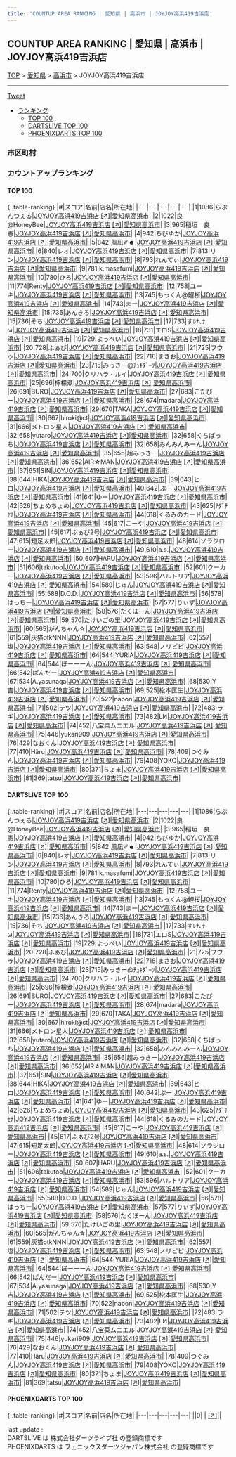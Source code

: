 ```yaml
---
title: 'COUNTUP AREA RANKING | 愛知県 | 高浜市 | JOYJOY高浜419吉浜店'
---
```

## COUNTUP AREA RANKING | 愛知県 | 高浜市 | JOYJOY高浜419吉浜店

[TOP](/darts/rank/) > [愛知県](/darts/rank/愛知県/) > [高浜市](/darts/rank/愛知県/高浜市/) > JOYJOY高浜419吉浜店

___

<a href="https://twitter.com/share?ref_src=twsrc%5Etfw" data-text="COUNTUP AREA RANKING | 愛知県高浜市JOYJOY高浜419吉浜店" class="twitter-share-button" data-hashtags="DARTSLIVE,PHOENIXDARTS,darts,ダーツ" data-show-count="false">Tweet</a>

* [ランキング](#カウントアップランキング)
    * [TOP 100](#top-100)
    * [DARTSLIVE TOP 100](#dartslive-top-100)
    * [PHOENIXDARTS TOP 100](#phoenixdarts-top-100)

### 市区町村

<ul>

</ul>

### カウントアップランキング

#### TOP 100



{:.table-ranking}
|#|スコア|名前|店名|所在地|
|---|---|---|---|---|
|1|1086|<span class="rank-name-dl">らぷんつぇる</span>|<a href="/darts/rank/shops/6ff58ce308d872d4a3f63593b5358cc4.html">JOYJOY高浜419吉浜店</a> <a href="https://search.dartslive.com/jp/shop/6ff58ce308d872d4a3f63593b5358cc4">[↗]</a>|<a href="/darts/rank/愛知県/高浜市">愛知県高浜市</a>|
|2|1022|<span class="rank-name-dl">良@HoneyBee</span>|<a href="/darts/rank/shops/6ff58ce308d872d4a3f63593b5358cc4.html">JOYJOY高浜419吉浜店</a> <a href="https://search.dartslive.com/jp/shop/6ff58ce308d872d4a3f63593b5358cc4">[↗]</a>|<a href="/darts/rank/愛知県/高浜市">愛知県高浜市</a>|
|3|965|<span class="rank-name-dl">稲垣　良憲</span>|<a href="/darts/rank/shops/6ff58ce308d872d4a3f63593b5358cc4.html">JOYJOY高浜419吉浜店</a> <a href="https://search.dartslive.com/jp/shop/6ff58ce308d872d4a3f63593b5358cc4">[↗]</a>|<a href="/darts/rank/愛知県/高浜市">愛知県高浜市</a>|
|4|942|<span class="rank-name-dl">ちびゆか</span>|<a href="/darts/rank/shops/6ff58ce308d872d4a3f63593b5358cc4.html">JOYJOY高浜419吉浜店</a> <a href="https://search.dartslive.com/jp/shop/6ff58ce308d872d4a3f63593b5358cc4">[↗]</a>|<a href="/darts/rank/愛知県/高浜市">愛知県高浜市</a>|
|5|842|<span class="rank-name-dl">風凪✐☻</span>|<a href="/darts/rank/shops/6ff58ce308d872d4a3f63593b5358cc4.html">JOYJOY高浜419吉浜店</a> <a href="https://search.dartslive.com/jp/shop/6ff58ce308d872d4a3f63593b5358cc4">[↗]</a>|<a href="/darts/rank/愛知県/高浜市">愛知県高浜市</a>|
|6|840|<span class="rank-name-dl">レオ</span>|<a href="/darts/rank/shops/6ff58ce308d872d4a3f63593b5358cc4.html">JOYJOY高浜419吉浜店</a> <a href="https://search.dartslive.com/jp/shop/6ff58ce308d872d4a3f63593b5358cc4">[↗]</a>|<a href="/darts/rank/愛知県/高浜市">愛知県高浜市</a>|
|7|813|<span class="rank-name-dl">リン</span>|<a href="/darts/rank/shops/6ff58ce308d872d4a3f63593b5358cc4.html">JOYJOY高浜419吉浜店</a> <a href="https://search.dartslive.com/jp/shop/6ff58ce308d872d4a3f63593b5358cc4">[↗]</a>|<a href="/darts/rank/愛知県/高浜市">愛知県高浜市</a>|
|8|793|<span class="rank-name-dl">れんてぃ</span>|<a href="/darts/rank/shops/6ff58ce308d872d4a3f63593b5358cc4.html">JOYJOY高浜419吉浜店</a> <a href="https://search.dartslive.com/jp/shop/6ff58ce308d872d4a3f63593b5358cc4">[↗]</a>|<a href="/darts/rank/愛知県/高浜市">愛知県高浜市</a>|
|9|781|<span class="rank-name-dl">k.masafumi</span>|<a href="/darts/rank/shops/6ff58ce308d872d4a3f63593b5358cc4.html">JOYJOY高浜419吉浜店</a> <a href="https://search.dartslive.com/jp/shop/6ff58ce308d872d4a3f63593b5358cc4">[↗]</a>|<a href="/darts/rank/愛知県/高浜市">愛知県高浜市</a>|
|10|780|<span class="rank-name-dl">ひろ</span>|<a href="/darts/rank/shops/6ff58ce308d872d4a3f63593b5358cc4.html">JOYJOY高浜419吉浜店</a> <a href="https://search.dartslive.com/jp/shop/6ff58ce308d872d4a3f63593b5358cc4">[↗]</a>|<a href="/darts/rank/愛知県/高浜市">愛知県高浜市</a>|
|11|774|<span class="rank-name-dl">Renty</span>|<a href="/darts/rank/shops/6ff58ce308d872d4a3f63593b5358cc4.html">JOYJOY高浜419吉浜店</a> <a href="https://search.dartslive.com/jp/shop/6ff58ce308d872d4a3f63593b5358cc4">[↗]</a>|<a href="/darts/rank/愛知県/高浜市">愛知県高浜市</a>|
|12|758|<span class="rank-name-dl">ユーキ</span>|<a href="/darts/rank/shops/6ff58ce308d872d4a3f63593b5358cc4.html">JOYJOY高浜419吉浜店</a> <a href="https://search.dartslive.com/jp/shop/6ff58ce308d872d4a3f63593b5358cc4">[↗]</a>|<a href="/darts/rank/愛知県/高浜市">愛知県高浜市</a>|
|13|745|<span class="rank-name-dl">もっくん@鯉桜</span>|<a href="/darts/rank/shops/6ff58ce308d872d4a3f63593b5358cc4.html">JOYJOY高浜419吉浜店</a> <a href="https://search.dartslive.com/jp/shop/6ff58ce308d872d4a3f63593b5358cc4">[↗]</a>|<a href="/darts/rank/愛知県/高浜市">愛知県高浜市</a>|
|14|743|<span class="rank-name-dl">まー</span>|<a href="/darts/rank/shops/6ff58ce308d872d4a3f63593b5358cc4.html">JOYJOY高浜419吉浜店</a> <a href="https://search.dartslive.com/jp/shop/6ff58ce308d872d4a3f63593b5358cc4">[↗]</a>|<a href="/darts/rank/愛知県/高浜市">愛知県高浜市</a>|
|15|736|<span class="rank-name-dl">あんきろ</span>|<a href="/darts/rank/shops/6ff58ce308d872d4a3f63593b5358cc4.html">JOYJOY高浜419吉浜店</a> <a href="https://search.dartslive.com/jp/shop/6ff58ce308d872d4a3f63593b5358cc4">[↗]</a>|<a href="/darts/rank/愛知県/高浜市">愛知県高浜市</a>|
|15|736|<span class="rank-name-dl">そち</span>|<a href="/darts/rank/shops/6ff58ce308d872d4a3f63593b5358cc4.html">JOYJOY高浜419吉浜店</a> <a href="https://search.dartslive.com/jp/shop/6ff58ce308d872d4a3f63593b5358cc4">[↗]</a>|<a href="/darts/rank/愛知県/高浜市">愛知県高浜市</a>|
|17|733|<span class="rank-name-dl">すﾚﾅ､ﾅω</span>|<a href="/darts/rank/shops/6ff58ce308d872d4a3f63593b5358cc4.html">JOYJOY高浜419吉浜店</a> <a href="https://search.dartslive.com/jp/shop/6ff58ce308d872d4a3f63593b5358cc4">[↗]</a>|<a href="/darts/rank/愛知県/高浜市">愛知県高浜市</a>|
|18|731|<span class="rank-name-dl">エロS</span>|<a href="/darts/rank/shops/6ff58ce308d872d4a3f63593b5358cc4.html">JOYJOY高浜419吉浜店</a> <a href="https://search.dartslive.com/jp/shop/6ff58ce308d872d4a3f63593b5358cc4">[↗]</a>|<a href="/darts/rank/愛知県/高浜市">愛知県高浜市</a>|
|19|729|<span class="rank-name-dl">よっぺい</span>|<a href="/darts/rank/shops/6ff58ce308d872d4a3f63593b5358cc4.html">JOYJOY高浜419吉浜店</a> <a href="https://search.dartslive.com/jp/shop/6ff58ce308d872d4a3f63593b5358cc4">[↗]</a>|<a href="/darts/rank/愛知県/高浜市">愛知県高浜市</a>|
|20|728|<span class="rank-name-dl">ふぁび</span>|<a href="/darts/rank/shops/6ff58ce308d872d4a3f63593b5358cc4.html">JOYJOY高浜419吉浜店</a> <a href="https://search.dartslive.com/jp/shop/6ff58ce308d872d4a3f63593b5358cc4">[↗]</a>|<a href="/darts/rank/愛知県/高浜市">愛知県高浜市</a>|
|21|725|<span class="rank-name-dl">フウゥ</span>|<a href="/darts/rank/shops/6ff58ce308d872d4a3f63593b5358cc4.html">JOYJOY高浜419吉浜店</a> <a href="https://search.dartslive.com/jp/shop/6ff58ce308d872d4a3f63593b5358cc4">[↗]</a>|<a href="/darts/rank/愛知県/高浜市">愛知県高浜市</a>|
|22|716|<span class="rank-name-dl">まさお</span>|<a href="/darts/rank/shops/6ff58ce308d872d4a3f63593b5358cc4.html">JOYJOY高浜419吉浜店</a> <a href="https://search.dartslive.com/jp/shop/6ff58ce308d872d4a3f63593b5358cc4">[↗]</a>|<a href="/darts/rank/愛知県/高浜市">愛知県高浜市</a>|
|23|715|<span class="rank-name-dl">みっきー@ﾁｭｷﾀﾞｰﾂ</span>|<a href="/darts/rank/shops/6ff58ce308d872d4a3f63593b5358cc4.html">JOYJOY高浜419吉浜店</a> <a href="https://search.dartslive.com/jp/shop/6ff58ce308d872d4a3f63593b5358cc4">[↗]</a>|<a href="/darts/rank/愛知県/高浜市">愛知県高浜市</a>|
|24|700|<span class="rank-name-dl">クリハラ・ルイ</span>|<a href="/darts/rank/shops/6ff58ce308d872d4a3f63593b5358cc4.html">JOYJOY高浜419吉浜店</a> <a href="https://search.dartslive.com/jp/shop/6ff58ce308d872d4a3f63593b5358cc4">[↗]</a>|<a href="/darts/rank/愛知県/高浜市">愛知県高浜市</a>|
|25|696|<span class="rank-name-dl">檸檬煮</span>|<a href="/darts/rank/shops/6ff58ce308d872d4a3f63593b5358cc4.html">JOYJOY高浜419吉浜店</a> <a href="https://search.dartslive.com/jp/shop/6ff58ce308d872d4a3f63593b5358cc4">[↗]</a>|<a href="/darts/rank/愛知県/高浜市">愛知県高浜市</a>|
|26|691|<span class="rank-name-dl">BURO</span>|<a href="/darts/rank/shops/6ff58ce308d872d4a3f63593b5358cc4.html">JOYJOY高浜419吉浜店</a> <a href="https://search.dartslive.com/jp/shop/6ff58ce308d872d4a3f63593b5358cc4">[↗]</a>|<a href="/darts/rank/愛知県/高浜市">愛知県高浜市</a>|
|27|683|<span class="rank-name-dl">こたぴー</span>|<a href="/darts/rank/shops/6ff58ce308d872d4a3f63593b5358cc4.html">JOYJOY高浜419吉浜店</a> <a href="https://search.dartslive.com/jp/shop/6ff58ce308d872d4a3f63593b5358cc4">[↗]</a>|<a href="/darts/rank/愛知県/高浜市">愛知県高浜市</a>|
|28|674|<span class="rank-name-dl">madara</span>|<a href="/darts/rank/shops/6ff58ce308d872d4a3f63593b5358cc4.html">JOYJOY高浜419吉浜店</a> <a href="https://search.dartslive.com/jp/shop/6ff58ce308d872d4a3f63593b5358cc4">[↗]</a>|<a href="/darts/rank/愛知県/高浜市">愛知県高浜市</a>|
|29|670|<span class="rank-name-dl">TAKA</span>|<a href="/darts/rank/shops/6ff58ce308d872d4a3f63593b5358cc4.html">JOYJOY高浜419吉浜店</a> <a href="https://search.dartslive.com/jp/shop/6ff58ce308d872d4a3f63593b5358cc4">[↗]</a>|<a href="/darts/rank/愛知県/高浜市">愛知県高浜市</a>|
|30|667|<span class="rank-name-dl">hiroki@ct</span>|<a href="/darts/rank/shops/6ff58ce308d872d4a3f63593b5358cc4.html">JOYJOY高浜419吉浜店</a> <a href="https://search.dartslive.com/jp/shop/6ff58ce308d872d4a3f63593b5358cc4">[↗]</a>|<a href="/darts/rank/愛知県/高浜市">愛知県高浜市</a>|
|31|666|<span class="rank-name-dl">メトロン星人</span>|<a href="/darts/rank/shops/6ff58ce308d872d4a3f63593b5358cc4.html">JOYJOY高浜419吉浜店</a> <a href="https://search.dartslive.com/jp/shop/6ff58ce308d872d4a3f63593b5358cc4">[↗]</a>|<a href="/darts/rank/愛知県/高浜市">愛知県高浜市</a>|
|32|658|<span class="rank-name-dl">yutaro</span>|<a href="/darts/rank/shops/6ff58ce308d872d4a3f63593b5358cc4.html">JOYJOY高浜419吉浜店</a> <a href="https://search.dartslive.com/jp/shop/6ff58ce308d872d4a3f63593b5358cc4">[↗]</a>|<a href="/darts/rank/愛知県/高浜市">愛知県高浜市</a>|
|32|658|<span class="rank-name-dl">くちぱっち</span>|<a href="/darts/rank/shops/6ff58ce308d872d4a3f63593b5358cc4.html">JOYJOY高浜419吉浜店</a> <a href="https://search.dartslive.com/jp/shop/6ff58ce308d872d4a3f63593b5358cc4">[↗]</a>|<a href="/darts/rank/愛知県/高浜市">愛知県高浜市</a>|
|32|658|<span class="rank-name-dl">みんみんみーん</span>|<a href="/darts/rank/shops/6ff58ce308d872d4a3f63593b5358cc4.html">JOYJOY高浜419吉浜店</a> <a href="https://search.dartslive.com/jp/shop/6ff58ce308d872d4a3f63593b5358cc4">[↗]</a>|<a href="/darts/rank/愛知県/高浜市">愛知県高浜市</a>|
|35|656|<span class="rank-name-dl">超みっきー</span>|<a href="/darts/rank/shops/6ff58ce308d872d4a3f63593b5358cc4.html">JOYJOY高浜419吉浜店</a> <a href="https://search.dartslive.com/jp/shop/6ff58ce308d872d4a3f63593b5358cc4">[↗]</a>|<a href="/darts/rank/愛知県/高浜市">愛知県高浜市</a>|
|36|652|<span class="rank-name-dl">AIR☆MAN</span>|<a href="/darts/rank/shops/6ff58ce308d872d4a3f63593b5358cc4.html">JOYJOY高浜419吉浜店</a> <a href="https://search.dartslive.com/jp/shop/6ff58ce308d872d4a3f63593b5358cc4">[↗]</a>|<a href="/darts/rank/愛知県/高浜市">愛知県高浜市</a>|
|37|651|<span class="rank-name-dl">SIN</span>|<a href="/darts/rank/shops/6ff58ce308d872d4a3f63593b5358cc4.html">JOYJOY高浜419吉浜店</a> <a href="https://search.dartslive.com/jp/shop/6ff58ce308d872d4a3f63593b5358cc4">[↗]</a>|<a href="/darts/rank/愛知県/高浜市">愛知県高浜市</a>|
|38|644|<span class="rank-name-dl">HIKA</span>|<a href="/darts/rank/shops/6ff58ce308d872d4a3f63593b5358cc4.html">JOYJOY高浜419吉浜店</a> <a href="https://search.dartslive.com/jp/shop/6ff58ce308d872d4a3f63593b5358cc4">[↗]</a>|<a href="/darts/rank/愛知県/高浜市">愛知県高浜市</a>|
|39|643|<span class="rank-name-dl">ヒロ</span>|<a href="/darts/rank/shops/6ff58ce308d872d4a3f63593b5358cc4.html">JOYJOY高浜419吉浜店</a> <a href="https://search.dartslive.com/jp/shop/6ff58ce308d872d4a3f63593b5358cc4">[↗]</a>|<a href="/darts/rank/愛知県/高浜市">愛知県高浜市</a>|
|40|642|<span class="rank-name-dl">ぷー</span>|<a href="/darts/rank/shops/6ff58ce308d872d4a3f63593b5358cc4.html">JOYJOY高浜419吉浜店</a> <a href="https://search.dartslive.com/jp/shop/6ff58ce308d872d4a3f63593b5358cc4">[↗]</a>|<a href="/darts/rank/愛知県/高浜市">愛知県高浜市</a>|
|41|641|<span class="rank-name-dl">ゆー</span>|<a href="/darts/rank/shops/6ff58ce308d872d4a3f63593b5358cc4.html">JOYJOY高浜419吉浜店</a> <a href="https://search.dartslive.com/jp/shop/6ff58ce308d872d4a3f63593b5358cc4">[↗]</a>|<a href="/darts/rank/愛知県/高浜市">愛知県高浜市</a>|
|42|626|<span class="rank-name-dl">ちょめちょめ</span>|<a href="/darts/rank/shops/6ff58ce308d872d4a3f63593b5358cc4.html">JOYJOY高浜419吉浜店</a> <a href="https://search.dartslive.com/jp/shop/6ff58ce308d872d4a3f63593b5358cc4">[↗]</a>|<a href="/darts/rank/愛知県/高浜市">愛知県高浜市</a>|
|43|625|<span class="rank-name-dl">ｱﾀﾞﾁｾﾅ</span>|<a href="/darts/rank/shops/6ff58ce308d872d4a3f63593b5358cc4.html">JOYJOY高浜419吉浜店</a> <a href="https://search.dartslive.com/jp/shop/6ff58ce308d872d4a3f63593b5358cc4">[↗]</a>|<a href="/darts/rank/愛知県/高浜市">愛知県高浜市</a>|
|44|618|<span class="rank-name-dl">くるみのカード</span>|<a href="/darts/rank/shops/6ff58ce308d872d4a3f63593b5358cc4.html">JOYJOY高浜419吉浜店</a> <a href="https://search.dartslive.com/jp/shop/6ff58ce308d872d4a3f63593b5358cc4">[↗]</a>|<a href="/darts/rank/愛知県/高浜市">愛知県高浜市</a>|
|45|617|<span class="rank-name-dl">こーや</span>|<a href="/darts/rank/shops/6ff58ce308d872d4a3f63593b5358cc4.html">JOYJOY高浜419吉浜店</a> <a href="https://search.dartslive.com/jp/shop/6ff58ce308d872d4a3f63593b5358cc4">[↗]</a>|<a href="/darts/rank/愛知県/高浜市">愛知県高浜市</a>|
|45|617|<span class="rank-name-dl">ふぁび2号</span>|<a href="/darts/rank/shops/6ff58ce308d872d4a3f63593b5358cc4.html">JOYJOY高浜419吉浜店</a> <a href="https://search.dartslive.com/jp/shop/6ff58ce308d872d4a3f63593b5358cc4">[↗]</a>|<a href="/darts/rank/愛知県/高浜市">愛知県高浜市</a>|
|47|615|<span class="rank-name-dl">短足太郎</span>|<a href="/darts/rank/shops/6ff58ce308d872d4a3f63593b5358cc4.html">JOYJOY高浜419吉浜店</a> <a href="https://search.dartslive.com/jp/shop/6ff58ce308d872d4a3f63593b5358cc4">[↗]</a>|<a href="/darts/rank/愛知県/高浜市">愛知県高浜市</a>|
|48|614|<span class="rank-name-dl">ソラジロー</span>|<a href="/darts/rank/shops/6ff58ce308d872d4a3f63593b5358cc4.html">JOYJOY高浜419吉浜店</a> <a href="https://search.dartslive.com/jp/shop/6ff58ce308d872d4a3f63593b5358cc4">[↗]</a>|<a href="/darts/rank/愛知県/高浜市">愛知県高浜市</a>|
|49|610|<span class="rank-name-dl">a.s.</span>|<a href="/darts/rank/shops/6ff58ce308d872d4a3f63593b5358cc4.html">JOYJOY高浜419吉浜店</a> <a href="https://search.dartslive.com/jp/shop/6ff58ce308d872d4a3f63593b5358cc4">[↗]</a>|<a href="/darts/rank/愛知県/高浜市">愛知県高浜市</a>|
|50|607|<span class="rank-name-dl">HARU</span>|<a href="/darts/rank/shops/6ff58ce308d872d4a3f63593b5358cc4.html">JOYJOY高浜419吉浜店</a> <a href="https://search.dartslive.com/jp/shop/6ff58ce308d872d4a3f63593b5358cc4">[↗]</a>|<a href="/darts/rank/愛知県/高浜市">愛知県高浜市</a>|
|51|606|<span class="rank-name-dl">takutoo</span>|<a href="/darts/rank/shops/6ff58ce308d872d4a3f63593b5358cc4.html">JOYJOY高浜419吉浜店</a> <a href="https://search.dartslive.com/jp/shop/6ff58ce308d872d4a3f63593b5358cc4">[↗]</a>|<a href="/darts/rank/愛知県/高浜市">愛知県高浜市</a>|
|52|601|<span class="rank-name-dl">クーカー</span>|<a href="/darts/rank/shops/6ff58ce308d872d4a3f63593b5358cc4.html">JOYJOY高浜419吉浜店</a> <a href="https://search.dartslive.com/jp/shop/6ff58ce308d872d4a3f63593b5358cc4">[↗]</a>|<a href="/darts/rank/愛知県/高浜市">愛知県高浜市</a>|
|53|596|<span class="rank-name-dl">ハルトリア</span>|<a href="/darts/rank/shops/6ff58ce308d872d4a3f63593b5358cc4.html">JOYJOY高浜419吉浜店</a> <a href="https://search.dartslive.com/jp/shop/6ff58ce308d872d4a3f63593b5358cc4">[↗]</a>|<a href="/darts/rank/愛知県/高浜市">愛知県高浜市</a>|
|54|589|<span class="rank-name-dl">じゅん</span>|<a href="/darts/rank/shops/6ff58ce308d872d4a3f63593b5358cc4.html">JOYJOY高浜419吉浜店</a> <a href="https://search.dartslive.com/jp/shop/6ff58ce308d872d4a3f63593b5358cc4">[↗]</a>|<a href="/darts/rank/愛知県/高浜市">愛知県高浜市</a>|
|55|588|<span class="rank-name-dl">D.O.D.</span>|<a href="/darts/rank/shops/6ff58ce308d872d4a3f63593b5358cc4.html">JOYJOY高浜419吉浜店</a> <a href="https://search.dartslive.com/jp/shop/6ff58ce308d872d4a3f63593b5358cc4">[↗]</a>|<a href="/darts/rank/愛知県/高浜市">愛知県高浜市</a>|
|56|578|<span class="rank-name-dl">はっちー</span>|<a href="/darts/rank/shops/6ff58ce308d872d4a3f63593b5358cc4.html">JOYJOY高浜419吉浜店</a> <a href="https://search.dartslive.com/jp/shop/6ff58ce308d872d4a3f63593b5358cc4">[↗]</a>|<a href="/darts/rank/愛知県/高浜市">愛知県高浜市</a>|
|57|577|<span class="rank-name-dl">りぃず</span>|<a href="/darts/rank/shops/6ff58ce308d872d4a3f63593b5358cc4.html">JOYJOY高浜419吉浜店</a> <a href="https://search.dartslive.com/jp/shop/6ff58ce308d872d4a3f63593b5358cc4">[↗]</a>|<a href="/darts/rank/愛知県/高浜市">愛知県高浜市</a>|
|58|576|<span class="rank-name-dl">たくぼーん</span>|<a href="/darts/rank/shops/6ff58ce308d872d4a3f63593b5358cc4.html">JOYJOY高浜419吉浜店</a> <a href="https://search.dartslive.com/jp/shop/6ff58ce308d872d4a3f63593b5358cc4">[↗]</a>|<a href="/darts/rank/愛知県/高浜市">愛知県高浜市</a>|
|59|570|<span class="rank-name-dl">たけいごの里</span>|<a href="/darts/rank/shops/6ff58ce308d872d4a3f63593b5358cc4.html">JOYJOY高浜419吉浜店</a> <a href="https://search.dartslive.com/jp/shop/6ff58ce308d872d4a3f63593b5358cc4">[↗]</a>|<a href="/darts/rank/愛知県/高浜市">愛知県高浜市</a>|
|60|565|<span class="rank-name-dl">がんちゃん☆</span>|<a href="/darts/rank/shops/6ff58ce308d872d4a3f63593b5358cc4.html">JOYJOY高浜419吉浜店</a> <a href="https://search.dartslive.com/jp/shop/6ff58ce308d872d4a3f63593b5358cc4">[↗]</a>|<a href="/darts/rank/愛知県/高浜市">愛知県高浜市</a>|
|61|559|<span class="rank-name-dl">灰猫otkNNN</span>|<a href="/darts/rank/shops/6ff58ce308d872d4a3f63593b5358cc4.html">JOYJOY高浜419吉浜店</a> <a href="https://search.dartslive.com/jp/shop/6ff58ce308d872d4a3f63593b5358cc4">[↗]</a>|<a href="/darts/rank/愛知県/高浜市">愛知県高浜市</a>|
|62|557|<span class="rank-name-dl">塩</span>|<a href="/darts/rank/shops/6ff58ce308d872d4a3f63593b5358cc4.html">JOYJOY高浜419吉浜店</a> <a href="https://search.dartslive.com/jp/shop/6ff58ce308d872d4a3f63593b5358cc4">[↗]</a>|<a href="/darts/rank/愛知県/高浜市">愛知県高浜市</a>|
|63|548|<span class="rank-name-dl">ノリピピ</span>|<a href="/darts/rank/shops/6ff58ce308d872d4a3f63593b5358cc4.html">JOYJOY高浜419吉浜店</a> <a href="https://search.dartslive.com/jp/shop/6ff58ce308d872d4a3f63593b5358cc4">[↗]</a>|<a href="/darts/rank/愛知県/高浜市">愛知県高浜市</a>|
|64|544|<span class="rank-name-dl">YURIA</span>|<a href="/darts/rank/shops/6ff58ce308d872d4a3f63593b5358cc4.html">JOYJOY高浜419吉浜店</a> <a href="https://search.dartslive.com/jp/shop/6ff58ce308d872d4a3f63593b5358cc4">[↗]</a>|<a href="/darts/rank/愛知県/高浜市">愛知県高浜市</a>|
|64|544|<span class="rank-name-dl">ぼーーーん</span>|<a href="/darts/rank/shops/6ff58ce308d872d4a3f63593b5358cc4.html">JOYJOY高浜419吉浜店</a> <a href="https://search.dartslive.com/jp/shop/6ff58ce308d872d4a3f63593b5358cc4">[↗]</a>|<a href="/darts/rank/愛知県/高浜市">愛知県高浜市</a>|
|66|542|<span class="rank-name-dl">ぱんだー</span>|<a href="/darts/rank/shops/6ff58ce308d872d4a3f63593b5358cc4.html">JOYJOY高浜419吉浜店</a> <a href="https://search.dartslive.com/jp/shop/6ff58ce308d872d4a3f63593b5358cc4">[↗]</a>|<a href="/darts/rank/愛知県/高浜市">愛知県高浜市</a>|
|67|534|<span class="rank-name-dl">A.yasunaga</span>|<a href="/darts/rank/shops/6ff58ce308d872d4a3f63593b5358cc4.html">JOYJOY高浜419吉浜店</a> <a href="https://search.dartslive.com/jp/shop/6ff58ce308d872d4a3f63593b5358cc4">[↗]</a>|<a href="/darts/rank/愛知県/高浜市">愛知県高浜市</a>|
|68|530|<span class="rank-name-dl">Y吉</span>|<a href="/darts/rank/shops/6ff58ce308d872d4a3f63593b5358cc4.html">JOYJOY高浜419吉浜店</a> <a href="https://search.dartslive.com/jp/shop/6ff58ce308d872d4a3f63593b5358cc4">[↗]</a>|<a href="/darts/rank/愛知県/高浜市">愛知県高浜市</a>|
|69|525|<span class="rank-name-dl">松本匡生</span>|<a href="/darts/rank/shops/6ff58ce308d872d4a3f63593b5358cc4.html">JOYJOY高浜419吉浜店</a> <a href="https://search.dartslive.com/jp/shop/6ff58ce308d872d4a3f63593b5358cc4">[↗]</a>|<a href="/darts/rank/愛知県/高浜市">愛知県高浜市</a>|
|70|522|<span class="rank-name-dl">naoon</span>|<a href="/darts/rank/shops/6ff58ce308d872d4a3f63593b5358cc4.html">JOYJOY高浜419吉浜店</a> <a href="https://search.dartslive.com/jp/shop/6ff58ce308d872d4a3f63593b5358cc4">[↗]</a>|<a href="/darts/rank/愛知県/高浜市">愛知県高浜市</a>|
|71|502|<span class="rank-name-dl">テツ</span>|<a href="/darts/rank/shops/6ff58ce308d872d4a3f63593b5358cc4.html">JOYJOY高浜419吉浜店</a> <a href="https://search.dartslive.com/jp/shop/6ff58ce308d872d4a3f63593b5358cc4">[↗]</a>|<a href="/darts/rank/愛知県/高浜市">愛知県高浜市</a>|
|72|483|<span class="rank-name-dl">ラギ</span>|<a href="/darts/rank/shops/6ff58ce308d872d4a3f63593b5358cc4.html">JOYJOY高浜419吉浜店</a> <a href="https://search.dartslive.com/jp/shop/6ff58ce308d872d4a3f63593b5358cc4">[↗]</a>|<a href="/darts/rank/愛知県/高浜市">愛知県高浜市</a>|
|73|482|<span class="rank-name-dl">LИ</span>|<a href="/darts/rank/shops/6ff58ce308d872d4a3f63593b5358cc4.html">JOYJOY高浜419吉浜店</a> <a href="https://search.dartslive.com/jp/shop/6ff58ce308d872d4a3f63593b5358cc4">[↗]</a>|<a href="/darts/rank/愛知県/高浜市">愛知県高浜市</a>|
|74|452|<span class="rank-name-dl">八宝菜ムニエル</span>|<a href="/darts/rank/shops/6ff58ce308d872d4a3f63593b5358cc4.html">JOYJOY高浜419吉浜店</a> <a href="https://search.dartslive.com/jp/shop/6ff58ce308d872d4a3f63593b5358cc4">[↗]</a>|<a href="/darts/rank/愛知県/高浜市">愛知県高浜市</a>|
|75|446|<span class="rank-name-dl">yukari909</span>|<a href="/darts/rank/shops/6ff58ce308d872d4a3f63593b5358cc4.html">JOYJOY高浜419吉浜店</a> <a href="https://search.dartslive.com/jp/shop/6ff58ce308d872d4a3f63593b5358cc4">[↗]</a>|<a href="/darts/rank/愛知県/高浜市">愛知県高浜市</a>|
|76|429|<span class="rank-name-dl">なおくん</span>|<a href="/darts/rank/shops/6ff58ce308d872d4a3f63593b5358cc4.html">JOYJOY高浜419吉浜店</a> <a href="https://search.dartslive.com/jp/shop/6ff58ce308d872d4a3f63593b5358cc4">[↗]</a>|<a href="/darts/rank/愛知県/高浜市">愛知県高浜市</a>|
|77|410|<span class="rank-name-dl">Häru</span>|<a href="/darts/rank/shops/6ff58ce308d872d4a3f63593b5358cc4.html">JOYJOY高浜419吉浜店</a> <a href="https://search.dartslive.com/jp/shop/6ff58ce308d872d4a3f63593b5358cc4">[↗]</a>|<a href="/darts/rank/愛知県/高浜市">愛知県高浜市</a>|
|78|409|<span class="rank-name-dl">つぐみん</span>|<a href="/darts/rank/shops/6ff58ce308d872d4a3f63593b5358cc4.html">JOYJOY高浜419吉浜店</a> <a href="https://search.dartslive.com/jp/shop/6ff58ce308d872d4a3f63593b5358cc4">[↗]</a>|<a href="/darts/rank/愛知県/高浜市">愛知県高浜市</a>|
|79|408|<span class="rank-name-dl">YOKO</span>|<a href="/darts/rank/shops/6ff58ce308d872d4a3f63593b5358cc4.html">JOYJOY高浜419吉浜店</a> <a href="https://search.dartslive.com/jp/shop/6ff58ce308d872d4a3f63593b5358cc4">[↗]</a>|<a href="/darts/rank/愛知県/高浜市">愛知県高浜市</a>|
|80|371|<span class="rank-name-dl">ちょま</span>|<a href="/darts/rank/shops/6ff58ce308d872d4a3f63593b5358cc4.html">JOYJOY高浜419吉浜店</a> <a href="https://search.dartslive.com/jp/shop/6ff58ce308d872d4a3f63593b5358cc4">[↗]</a>|<a href="/darts/rank/愛知県/高浜市">愛知県高浜市</a>|
|81|369|<span class="rank-name-dl">tatsu</span>|<a href="/darts/rank/shops/6ff58ce308d872d4a3f63593b5358cc4.html">JOYJOY高浜419吉浜店</a> <a href="https://search.dartslive.com/jp/shop/6ff58ce308d872d4a3f63593b5358cc4">[↗]</a>|<a href="/darts/rank/愛知県/高浜市">愛知県高浜市</a>|


#### DARTSLIVE TOP 100



{:.table-ranking}
|#|スコア|名前|店名|所在地|
|---|---|---|---|---|
|1|1086|<span class="rank-name-dl">らぷんつぇる</span>|<a href="/darts/rank/shops/6ff58ce308d872d4a3f63593b5358cc4.html">JOYJOY高浜419吉浜店</a> <a href="https://search.dartslive.com/jp/shop/6ff58ce308d872d4a3f63593b5358cc4">[↗]</a>|<a href="/darts/rank/愛知県/高浜市">愛知県高浜市</a>|
|2|1022|<span class="rank-name-dl">良@HoneyBee</span>|<a href="/darts/rank/shops/6ff58ce308d872d4a3f63593b5358cc4.html">JOYJOY高浜419吉浜店</a> <a href="https://search.dartslive.com/jp/shop/6ff58ce308d872d4a3f63593b5358cc4">[↗]</a>|<a href="/darts/rank/愛知県/高浜市">愛知県高浜市</a>|
|3|965|<span class="rank-name-dl">稲垣　良憲</span>|<a href="/darts/rank/shops/6ff58ce308d872d4a3f63593b5358cc4.html">JOYJOY高浜419吉浜店</a> <a href="https://search.dartslive.com/jp/shop/6ff58ce308d872d4a3f63593b5358cc4">[↗]</a>|<a href="/darts/rank/愛知県/高浜市">愛知県高浜市</a>|
|4|942|<span class="rank-name-dl">ちびゆか</span>|<a href="/darts/rank/shops/6ff58ce308d872d4a3f63593b5358cc4.html">JOYJOY高浜419吉浜店</a> <a href="https://search.dartslive.com/jp/shop/6ff58ce308d872d4a3f63593b5358cc4">[↗]</a>|<a href="/darts/rank/愛知県/高浜市">愛知県高浜市</a>|
|5|842|<span class="rank-name-dl">風凪✐☻</span>|<a href="/darts/rank/shops/6ff58ce308d872d4a3f63593b5358cc4.html">JOYJOY高浜419吉浜店</a> <a href="https://search.dartslive.com/jp/shop/6ff58ce308d872d4a3f63593b5358cc4">[↗]</a>|<a href="/darts/rank/愛知県/高浜市">愛知県高浜市</a>|
|6|840|<span class="rank-name-dl">レオ</span>|<a href="/darts/rank/shops/6ff58ce308d872d4a3f63593b5358cc4.html">JOYJOY高浜419吉浜店</a> <a href="https://search.dartslive.com/jp/shop/6ff58ce308d872d4a3f63593b5358cc4">[↗]</a>|<a href="/darts/rank/愛知県/高浜市">愛知県高浜市</a>|
|7|813|<span class="rank-name-dl">リン</span>|<a href="/darts/rank/shops/6ff58ce308d872d4a3f63593b5358cc4.html">JOYJOY高浜419吉浜店</a> <a href="https://search.dartslive.com/jp/shop/6ff58ce308d872d4a3f63593b5358cc4">[↗]</a>|<a href="/darts/rank/愛知県/高浜市">愛知県高浜市</a>|
|8|793|<span class="rank-name-dl">れんてぃ</span>|<a href="/darts/rank/shops/6ff58ce308d872d4a3f63593b5358cc4.html">JOYJOY高浜419吉浜店</a> <a href="https://search.dartslive.com/jp/shop/6ff58ce308d872d4a3f63593b5358cc4">[↗]</a>|<a href="/darts/rank/愛知県/高浜市">愛知県高浜市</a>|
|9|781|<span class="rank-name-dl">k.masafumi</span>|<a href="/darts/rank/shops/6ff58ce308d872d4a3f63593b5358cc4.html">JOYJOY高浜419吉浜店</a> <a href="https://search.dartslive.com/jp/shop/6ff58ce308d872d4a3f63593b5358cc4">[↗]</a>|<a href="/darts/rank/愛知県/高浜市">愛知県高浜市</a>|
|10|780|<span class="rank-name-dl">ひろ</span>|<a href="/darts/rank/shops/6ff58ce308d872d4a3f63593b5358cc4.html">JOYJOY高浜419吉浜店</a> <a href="https://search.dartslive.com/jp/shop/6ff58ce308d872d4a3f63593b5358cc4">[↗]</a>|<a href="/darts/rank/愛知県/高浜市">愛知県高浜市</a>|
|11|774|<span class="rank-name-dl">Renty</span>|<a href="/darts/rank/shops/6ff58ce308d872d4a3f63593b5358cc4.html">JOYJOY高浜419吉浜店</a> <a href="https://search.dartslive.com/jp/shop/6ff58ce308d872d4a3f63593b5358cc4">[↗]</a>|<a href="/darts/rank/愛知県/高浜市">愛知県高浜市</a>|
|12|758|<span class="rank-name-dl">ユーキ</span>|<a href="/darts/rank/shops/6ff58ce308d872d4a3f63593b5358cc4.html">JOYJOY高浜419吉浜店</a> <a href="https://search.dartslive.com/jp/shop/6ff58ce308d872d4a3f63593b5358cc4">[↗]</a>|<a href="/darts/rank/愛知県/高浜市">愛知県高浜市</a>|
|13|745|<span class="rank-name-dl">もっくん@鯉桜</span>|<a href="/darts/rank/shops/6ff58ce308d872d4a3f63593b5358cc4.html">JOYJOY高浜419吉浜店</a> <a href="https://search.dartslive.com/jp/shop/6ff58ce308d872d4a3f63593b5358cc4">[↗]</a>|<a href="/darts/rank/愛知県/高浜市">愛知県高浜市</a>|
|14|743|<span class="rank-name-dl">まー</span>|<a href="/darts/rank/shops/6ff58ce308d872d4a3f63593b5358cc4.html">JOYJOY高浜419吉浜店</a> <a href="https://search.dartslive.com/jp/shop/6ff58ce308d872d4a3f63593b5358cc4">[↗]</a>|<a href="/darts/rank/愛知県/高浜市">愛知県高浜市</a>|
|15|736|<span class="rank-name-dl">あんきろ</span>|<a href="/darts/rank/shops/6ff58ce308d872d4a3f63593b5358cc4.html">JOYJOY高浜419吉浜店</a> <a href="https://search.dartslive.com/jp/shop/6ff58ce308d872d4a3f63593b5358cc4">[↗]</a>|<a href="/darts/rank/愛知県/高浜市">愛知県高浜市</a>|
|15|736|<span class="rank-name-dl">そち</span>|<a href="/darts/rank/shops/6ff58ce308d872d4a3f63593b5358cc4.html">JOYJOY高浜419吉浜店</a> <a href="https://search.dartslive.com/jp/shop/6ff58ce308d872d4a3f63593b5358cc4">[↗]</a>|<a href="/darts/rank/愛知県/高浜市">愛知県高浜市</a>|
|17|733|<span class="rank-name-dl">すﾚﾅ､ﾅω</span>|<a href="/darts/rank/shops/6ff58ce308d872d4a3f63593b5358cc4.html">JOYJOY高浜419吉浜店</a> <a href="https://search.dartslive.com/jp/shop/6ff58ce308d872d4a3f63593b5358cc4">[↗]</a>|<a href="/darts/rank/愛知県/高浜市">愛知県高浜市</a>|
|18|731|<span class="rank-name-dl">エロS</span>|<a href="/darts/rank/shops/6ff58ce308d872d4a3f63593b5358cc4.html">JOYJOY高浜419吉浜店</a> <a href="https://search.dartslive.com/jp/shop/6ff58ce308d872d4a3f63593b5358cc4">[↗]</a>|<a href="/darts/rank/愛知県/高浜市">愛知県高浜市</a>|
|19|729|<span class="rank-name-dl">よっぺい</span>|<a href="/darts/rank/shops/6ff58ce308d872d4a3f63593b5358cc4.html">JOYJOY高浜419吉浜店</a> <a href="https://search.dartslive.com/jp/shop/6ff58ce308d872d4a3f63593b5358cc4">[↗]</a>|<a href="/darts/rank/愛知県/高浜市">愛知県高浜市</a>|
|20|728|<span class="rank-name-dl">ふぁび</span>|<a href="/darts/rank/shops/6ff58ce308d872d4a3f63593b5358cc4.html">JOYJOY高浜419吉浜店</a> <a href="https://search.dartslive.com/jp/shop/6ff58ce308d872d4a3f63593b5358cc4">[↗]</a>|<a href="/darts/rank/愛知県/高浜市">愛知県高浜市</a>|
|21|725|<span class="rank-name-dl">フウゥ</span>|<a href="/darts/rank/shops/6ff58ce308d872d4a3f63593b5358cc4.html">JOYJOY高浜419吉浜店</a> <a href="https://search.dartslive.com/jp/shop/6ff58ce308d872d4a3f63593b5358cc4">[↗]</a>|<a href="/darts/rank/愛知県/高浜市">愛知県高浜市</a>|
|22|716|<span class="rank-name-dl">まさお</span>|<a href="/darts/rank/shops/6ff58ce308d872d4a3f63593b5358cc4.html">JOYJOY高浜419吉浜店</a> <a href="https://search.dartslive.com/jp/shop/6ff58ce308d872d4a3f63593b5358cc4">[↗]</a>|<a href="/darts/rank/愛知県/高浜市">愛知県高浜市</a>|
|23|715|<span class="rank-name-dl">みっきー@ﾁｭｷﾀﾞｰﾂ</span>|<a href="/darts/rank/shops/6ff58ce308d872d4a3f63593b5358cc4.html">JOYJOY高浜419吉浜店</a> <a href="https://search.dartslive.com/jp/shop/6ff58ce308d872d4a3f63593b5358cc4">[↗]</a>|<a href="/darts/rank/愛知県/高浜市">愛知県高浜市</a>|
|24|700|<span class="rank-name-dl">クリハラ・ルイ</span>|<a href="/darts/rank/shops/6ff58ce308d872d4a3f63593b5358cc4.html">JOYJOY高浜419吉浜店</a> <a href="https://search.dartslive.com/jp/shop/6ff58ce308d872d4a3f63593b5358cc4">[↗]</a>|<a href="/darts/rank/愛知県/高浜市">愛知県高浜市</a>|
|25|696|<span class="rank-name-dl">檸檬煮</span>|<a href="/darts/rank/shops/6ff58ce308d872d4a3f63593b5358cc4.html">JOYJOY高浜419吉浜店</a> <a href="https://search.dartslive.com/jp/shop/6ff58ce308d872d4a3f63593b5358cc4">[↗]</a>|<a href="/darts/rank/愛知県/高浜市">愛知県高浜市</a>|
|26|691|<span class="rank-name-dl">BURO</span>|<a href="/darts/rank/shops/6ff58ce308d872d4a3f63593b5358cc4.html">JOYJOY高浜419吉浜店</a> <a href="https://search.dartslive.com/jp/shop/6ff58ce308d872d4a3f63593b5358cc4">[↗]</a>|<a href="/darts/rank/愛知県/高浜市">愛知県高浜市</a>|
|27|683|<span class="rank-name-dl">こたぴー</span>|<a href="/darts/rank/shops/6ff58ce308d872d4a3f63593b5358cc4.html">JOYJOY高浜419吉浜店</a> <a href="https://search.dartslive.com/jp/shop/6ff58ce308d872d4a3f63593b5358cc4">[↗]</a>|<a href="/darts/rank/愛知県/高浜市">愛知県高浜市</a>|
|28|674|<span class="rank-name-dl">madara</span>|<a href="/darts/rank/shops/6ff58ce308d872d4a3f63593b5358cc4.html">JOYJOY高浜419吉浜店</a> <a href="https://search.dartslive.com/jp/shop/6ff58ce308d872d4a3f63593b5358cc4">[↗]</a>|<a href="/darts/rank/愛知県/高浜市">愛知県高浜市</a>|
|29|670|<span class="rank-name-dl">TAKA</span>|<a href="/darts/rank/shops/6ff58ce308d872d4a3f63593b5358cc4.html">JOYJOY高浜419吉浜店</a> <a href="https://search.dartslive.com/jp/shop/6ff58ce308d872d4a3f63593b5358cc4">[↗]</a>|<a href="/darts/rank/愛知県/高浜市">愛知県高浜市</a>|
|30|667|<span class="rank-name-dl">hiroki@ct</span>|<a href="/darts/rank/shops/6ff58ce308d872d4a3f63593b5358cc4.html">JOYJOY高浜419吉浜店</a> <a href="https://search.dartslive.com/jp/shop/6ff58ce308d872d4a3f63593b5358cc4">[↗]</a>|<a href="/darts/rank/愛知県/高浜市">愛知県高浜市</a>|
|31|666|<span class="rank-name-dl">メトロン星人</span>|<a href="/darts/rank/shops/6ff58ce308d872d4a3f63593b5358cc4.html">JOYJOY高浜419吉浜店</a> <a href="https://search.dartslive.com/jp/shop/6ff58ce308d872d4a3f63593b5358cc4">[↗]</a>|<a href="/darts/rank/愛知県/高浜市">愛知県高浜市</a>|
|32|658|<span class="rank-name-dl">yutaro</span>|<a href="/darts/rank/shops/6ff58ce308d872d4a3f63593b5358cc4.html">JOYJOY高浜419吉浜店</a> <a href="https://search.dartslive.com/jp/shop/6ff58ce308d872d4a3f63593b5358cc4">[↗]</a>|<a href="/darts/rank/愛知県/高浜市">愛知県高浜市</a>|
|32|658|<span class="rank-name-dl">くちぱっち</span>|<a href="/darts/rank/shops/6ff58ce308d872d4a3f63593b5358cc4.html">JOYJOY高浜419吉浜店</a> <a href="https://search.dartslive.com/jp/shop/6ff58ce308d872d4a3f63593b5358cc4">[↗]</a>|<a href="/darts/rank/愛知県/高浜市">愛知県高浜市</a>|
|32|658|<span class="rank-name-dl">みんみんみーん</span>|<a href="/darts/rank/shops/6ff58ce308d872d4a3f63593b5358cc4.html">JOYJOY高浜419吉浜店</a> <a href="https://search.dartslive.com/jp/shop/6ff58ce308d872d4a3f63593b5358cc4">[↗]</a>|<a href="/darts/rank/愛知県/高浜市">愛知県高浜市</a>|
|35|656|<span class="rank-name-dl">超みっきー</span>|<a href="/darts/rank/shops/6ff58ce308d872d4a3f63593b5358cc4.html">JOYJOY高浜419吉浜店</a> <a href="https://search.dartslive.com/jp/shop/6ff58ce308d872d4a3f63593b5358cc4">[↗]</a>|<a href="/darts/rank/愛知県/高浜市">愛知県高浜市</a>|
|36|652|<span class="rank-name-dl">AIR☆MAN</span>|<a href="/darts/rank/shops/6ff58ce308d872d4a3f63593b5358cc4.html">JOYJOY高浜419吉浜店</a> <a href="https://search.dartslive.com/jp/shop/6ff58ce308d872d4a3f63593b5358cc4">[↗]</a>|<a href="/darts/rank/愛知県/高浜市">愛知県高浜市</a>|
|37|651|<span class="rank-name-dl">SIN</span>|<a href="/darts/rank/shops/6ff58ce308d872d4a3f63593b5358cc4.html">JOYJOY高浜419吉浜店</a> <a href="https://search.dartslive.com/jp/shop/6ff58ce308d872d4a3f63593b5358cc4">[↗]</a>|<a href="/darts/rank/愛知県/高浜市">愛知県高浜市</a>|
|38|644|<span class="rank-name-dl">HIKA</span>|<a href="/darts/rank/shops/6ff58ce308d872d4a3f63593b5358cc4.html">JOYJOY高浜419吉浜店</a> <a href="https://search.dartslive.com/jp/shop/6ff58ce308d872d4a3f63593b5358cc4">[↗]</a>|<a href="/darts/rank/愛知県/高浜市">愛知県高浜市</a>|
|39|643|<span class="rank-name-dl">ヒロ</span>|<a href="/darts/rank/shops/6ff58ce308d872d4a3f63593b5358cc4.html">JOYJOY高浜419吉浜店</a> <a href="https://search.dartslive.com/jp/shop/6ff58ce308d872d4a3f63593b5358cc4">[↗]</a>|<a href="/darts/rank/愛知県/高浜市">愛知県高浜市</a>|
|40|642|<span class="rank-name-dl">ぷー</span>|<a href="/darts/rank/shops/6ff58ce308d872d4a3f63593b5358cc4.html">JOYJOY高浜419吉浜店</a> <a href="https://search.dartslive.com/jp/shop/6ff58ce308d872d4a3f63593b5358cc4">[↗]</a>|<a href="/darts/rank/愛知県/高浜市">愛知県高浜市</a>|
|41|641|<span class="rank-name-dl">ゆー</span>|<a href="/darts/rank/shops/6ff58ce308d872d4a3f63593b5358cc4.html">JOYJOY高浜419吉浜店</a> <a href="https://search.dartslive.com/jp/shop/6ff58ce308d872d4a3f63593b5358cc4">[↗]</a>|<a href="/darts/rank/愛知県/高浜市">愛知県高浜市</a>|
|42|626|<span class="rank-name-dl">ちょめちょめ</span>|<a href="/darts/rank/shops/6ff58ce308d872d4a3f63593b5358cc4.html">JOYJOY高浜419吉浜店</a> <a href="https://search.dartslive.com/jp/shop/6ff58ce308d872d4a3f63593b5358cc4">[↗]</a>|<a href="/darts/rank/愛知県/高浜市">愛知県高浜市</a>|
|43|625|<span class="rank-name-dl">ｱﾀﾞﾁｾﾅ</span>|<a href="/darts/rank/shops/6ff58ce308d872d4a3f63593b5358cc4.html">JOYJOY高浜419吉浜店</a> <a href="https://search.dartslive.com/jp/shop/6ff58ce308d872d4a3f63593b5358cc4">[↗]</a>|<a href="/darts/rank/愛知県/高浜市">愛知県高浜市</a>|
|44|618|<span class="rank-name-dl">くるみのカード</span>|<a href="/darts/rank/shops/6ff58ce308d872d4a3f63593b5358cc4.html">JOYJOY高浜419吉浜店</a> <a href="https://search.dartslive.com/jp/shop/6ff58ce308d872d4a3f63593b5358cc4">[↗]</a>|<a href="/darts/rank/愛知県/高浜市">愛知県高浜市</a>|
|45|617|<span class="rank-name-dl">こーや</span>|<a href="/darts/rank/shops/6ff58ce308d872d4a3f63593b5358cc4.html">JOYJOY高浜419吉浜店</a> <a href="https://search.dartslive.com/jp/shop/6ff58ce308d872d4a3f63593b5358cc4">[↗]</a>|<a href="/darts/rank/愛知県/高浜市">愛知県高浜市</a>|
|45|617|<span class="rank-name-dl">ふぁび2号</span>|<a href="/darts/rank/shops/6ff58ce308d872d4a3f63593b5358cc4.html">JOYJOY高浜419吉浜店</a> <a href="https://search.dartslive.com/jp/shop/6ff58ce308d872d4a3f63593b5358cc4">[↗]</a>|<a href="/darts/rank/愛知県/高浜市">愛知県高浜市</a>|
|47|615|<span class="rank-name-dl">短足太郎</span>|<a href="/darts/rank/shops/6ff58ce308d872d4a3f63593b5358cc4.html">JOYJOY高浜419吉浜店</a> <a href="https://search.dartslive.com/jp/shop/6ff58ce308d872d4a3f63593b5358cc4">[↗]</a>|<a href="/darts/rank/愛知県/高浜市">愛知県高浜市</a>|
|48|614|<span class="rank-name-dl">ソラジロー</span>|<a href="/darts/rank/shops/6ff58ce308d872d4a3f63593b5358cc4.html">JOYJOY高浜419吉浜店</a> <a href="https://search.dartslive.com/jp/shop/6ff58ce308d872d4a3f63593b5358cc4">[↗]</a>|<a href="/darts/rank/愛知県/高浜市">愛知県高浜市</a>|
|49|610|<span class="rank-name-dl">a.s.</span>|<a href="/darts/rank/shops/6ff58ce308d872d4a3f63593b5358cc4.html">JOYJOY高浜419吉浜店</a> <a href="https://search.dartslive.com/jp/shop/6ff58ce308d872d4a3f63593b5358cc4">[↗]</a>|<a href="/darts/rank/愛知県/高浜市">愛知県高浜市</a>|
|50|607|<span class="rank-name-dl">HARU</span>|<a href="/darts/rank/shops/6ff58ce308d872d4a3f63593b5358cc4.html">JOYJOY高浜419吉浜店</a> <a href="https://search.dartslive.com/jp/shop/6ff58ce308d872d4a3f63593b5358cc4">[↗]</a>|<a href="/darts/rank/愛知県/高浜市">愛知県高浜市</a>|
|51|606|<span class="rank-name-dl">takutoo</span>|<a href="/darts/rank/shops/6ff58ce308d872d4a3f63593b5358cc4.html">JOYJOY高浜419吉浜店</a> <a href="https://search.dartslive.com/jp/shop/6ff58ce308d872d4a3f63593b5358cc4">[↗]</a>|<a href="/darts/rank/愛知県/高浜市">愛知県高浜市</a>|
|52|601|<span class="rank-name-dl">クーカー</span>|<a href="/darts/rank/shops/6ff58ce308d872d4a3f63593b5358cc4.html">JOYJOY高浜419吉浜店</a> <a href="https://search.dartslive.com/jp/shop/6ff58ce308d872d4a3f63593b5358cc4">[↗]</a>|<a href="/darts/rank/愛知県/高浜市">愛知県高浜市</a>|
|53|596|<span class="rank-name-dl">ハルトリア</span>|<a href="/darts/rank/shops/6ff58ce308d872d4a3f63593b5358cc4.html">JOYJOY高浜419吉浜店</a> <a href="https://search.dartslive.com/jp/shop/6ff58ce308d872d4a3f63593b5358cc4">[↗]</a>|<a href="/darts/rank/愛知県/高浜市">愛知県高浜市</a>|
|54|589|<span class="rank-name-dl">じゅん</span>|<a href="/darts/rank/shops/6ff58ce308d872d4a3f63593b5358cc4.html">JOYJOY高浜419吉浜店</a> <a href="https://search.dartslive.com/jp/shop/6ff58ce308d872d4a3f63593b5358cc4">[↗]</a>|<a href="/darts/rank/愛知県/高浜市">愛知県高浜市</a>|
|55|588|<span class="rank-name-dl">D.O.D.</span>|<a href="/darts/rank/shops/6ff58ce308d872d4a3f63593b5358cc4.html">JOYJOY高浜419吉浜店</a> <a href="https://search.dartslive.com/jp/shop/6ff58ce308d872d4a3f63593b5358cc4">[↗]</a>|<a href="/darts/rank/愛知県/高浜市">愛知県高浜市</a>|
|56|578|<span class="rank-name-dl">はっちー</span>|<a href="/darts/rank/shops/6ff58ce308d872d4a3f63593b5358cc4.html">JOYJOY高浜419吉浜店</a> <a href="https://search.dartslive.com/jp/shop/6ff58ce308d872d4a3f63593b5358cc4">[↗]</a>|<a href="/darts/rank/愛知県/高浜市">愛知県高浜市</a>|
|57|577|<span class="rank-name-dl">りぃず</span>|<a href="/darts/rank/shops/6ff58ce308d872d4a3f63593b5358cc4.html">JOYJOY高浜419吉浜店</a> <a href="https://search.dartslive.com/jp/shop/6ff58ce308d872d4a3f63593b5358cc4">[↗]</a>|<a href="/darts/rank/愛知県/高浜市">愛知県高浜市</a>|
|58|576|<span class="rank-name-dl">たくぼーん</span>|<a href="/darts/rank/shops/6ff58ce308d872d4a3f63593b5358cc4.html">JOYJOY高浜419吉浜店</a> <a href="https://search.dartslive.com/jp/shop/6ff58ce308d872d4a3f63593b5358cc4">[↗]</a>|<a href="/darts/rank/愛知県/高浜市">愛知県高浜市</a>|
|59|570|<span class="rank-name-dl">たけいごの里</span>|<a href="/darts/rank/shops/6ff58ce308d872d4a3f63593b5358cc4.html">JOYJOY高浜419吉浜店</a> <a href="https://search.dartslive.com/jp/shop/6ff58ce308d872d4a3f63593b5358cc4">[↗]</a>|<a href="/darts/rank/愛知県/高浜市">愛知県高浜市</a>|
|60|565|<span class="rank-name-dl">がんちゃん☆</span>|<a href="/darts/rank/shops/6ff58ce308d872d4a3f63593b5358cc4.html">JOYJOY高浜419吉浜店</a> <a href="https://search.dartslive.com/jp/shop/6ff58ce308d872d4a3f63593b5358cc4">[↗]</a>|<a href="/darts/rank/愛知県/高浜市">愛知県高浜市</a>|
|61|559|<span class="rank-name-dl">灰猫otkNNN</span>|<a href="/darts/rank/shops/6ff58ce308d872d4a3f63593b5358cc4.html">JOYJOY高浜419吉浜店</a> <a href="https://search.dartslive.com/jp/shop/6ff58ce308d872d4a3f63593b5358cc4">[↗]</a>|<a href="/darts/rank/愛知県/高浜市">愛知県高浜市</a>|
|62|557|<span class="rank-name-dl">塩</span>|<a href="/darts/rank/shops/6ff58ce308d872d4a3f63593b5358cc4.html">JOYJOY高浜419吉浜店</a> <a href="https://search.dartslive.com/jp/shop/6ff58ce308d872d4a3f63593b5358cc4">[↗]</a>|<a href="/darts/rank/愛知県/高浜市">愛知県高浜市</a>|
|63|548|<span class="rank-name-dl">ノリピピ</span>|<a href="/darts/rank/shops/6ff58ce308d872d4a3f63593b5358cc4.html">JOYJOY高浜419吉浜店</a> <a href="https://search.dartslive.com/jp/shop/6ff58ce308d872d4a3f63593b5358cc4">[↗]</a>|<a href="/darts/rank/愛知県/高浜市">愛知県高浜市</a>|
|64|544|<span class="rank-name-dl">YURIA</span>|<a href="/darts/rank/shops/6ff58ce308d872d4a3f63593b5358cc4.html">JOYJOY高浜419吉浜店</a> <a href="https://search.dartslive.com/jp/shop/6ff58ce308d872d4a3f63593b5358cc4">[↗]</a>|<a href="/darts/rank/愛知県/高浜市">愛知県高浜市</a>|
|64|544|<span class="rank-name-dl">ぼーーーん</span>|<a href="/darts/rank/shops/6ff58ce308d872d4a3f63593b5358cc4.html">JOYJOY高浜419吉浜店</a> <a href="https://search.dartslive.com/jp/shop/6ff58ce308d872d4a3f63593b5358cc4">[↗]</a>|<a href="/darts/rank/愛知県/高浜市">愛知県高浜市</a>|
|66|542|<span class="rank-name-dl">ぱんだー</span>|<a href="/darts/rank/shops/6ff58ce308d872d4a3f63593b5358cc4.html">JOYJOY高浜419吉浜店</a> <a href="https://search.dartslive.com/jp/shop/6ff58ce308d872d4a3f63593b5358cc4">[↗]</a>|<a href="/darts/rank/愛知県/高浜市">愛知県高浜市</a>|
|67|534|<span class="rank-name-dl">A.yasunaga</span>|<a href="/darts/rank/shops/6ff58ce308d872d4a3f63593b5358cc4.html">JOYJOY高浜419吉浜店</a> <a href="https://search.dartslive.com/jp/shop/6ff58ce308d872d4a3f63593b5358cc4">[↗]</a>|<a href="/darts/rank/愛知県/高浜市">愛知県高浜市</a>|
|68|530|<span class="rank-name-dl">Y吉</span>|<a href="/darts/rank/shops/6ff58ce308d872d4a3f63593b5358cc4.html">JOYJOY高浜419吉浜店</a> <a href="https://search.dartslive.com/jp/shop/6ff58ce308d872d4a3f63593b5358cc4">[↗]</a>|<a href="/darts/rank/愛知県/高浜市">愛知県高浜市</a>|
|69|525|<span class="rank-name-dl">松本匡生</span>|<a href="/darts/rank/shops/6ff58ce308d872d4a3f63593b5358cc4.html">JOYJOY高浜419吉浜店</a> <a href="https://search.dartslive.com/jp/shop/6ff58ce308d872d4a3f63593b5358cc4">[↗]</a>|<a href="/darts/rank/愛知県/高浜市">愛知県高浜市</a>|
|70|522|<span class="rank-name-dl">naoon</span>|<a href="/darts/rank/shops/6ff58ce308d872d4a3f63593b5358cc4.html">JOYJOY高浜419吉浜店</a> <a href="https://search.dartslive.com/jp/shop/6ff58ce308d872d4a3f63593b5358cc4">[↗]</a>|<a href="/darts/rank/愛知県/高浜市">愛知県高浜市</a>|
|71|502|<span class="rank-name-dl">テツ</span>|<a href="/darts/rank/shops/6ff58ce308d872d4a3f63593b5358cc4.html">JOYJOY高浜419吉浜店</a> <a href="https://search.dartslive.com/jp/shop/6ff58ce308d872d4a3f63593b5358cc4">[↗]</a>|<a href="/darts/rank/愛知県/高浜市">愛知県高浜市</a>|
|72|483|<span class="rank-name-dl">ラギ</span>|<a href="/darts/rank/shops/6ff58ce308d872d4a3f63593b5358cc4.html">JOYJOY高浜419吉浜店</a> <a href="https://search.dartslive.com/jp/shop/6ff58ce308d872d4a3f63593b5358cc4">[↗]</a>|<a href="/darts/rank/愛知県/高浜市">愛知県高浜市</a>|
|73|482|<span class="rank-name-dl">LИ</span>|<a href="/darts/rank/shops/6ff58ce308d872d4a3f63593b5358cc4.html">JOYJOY高浜419吉浜店</a> <a href="https://search.dartslive.com/jp/shop/6ff58ce308d872d4a3f63593b5358cc4">[↗]</a>|<a href="/darts/rank/愛知県/高浜市">愛知県高浜市</a>|
|74|452|<span class="rank-name-dl">八宝菜ムニエル</span>|<a href="/darts/rank/shops/6ff58ce308d872d4a3f63593b5358cc4.html">JOYJOY高浜419吉浜店</a> <a href="https://search.dartslive.com/jp/shop/6ff58ce308d872d4a3f63593b5358cc4">[↗]</a>|<a href="/darts/rank/愛知県/高浜市">愛知県高浜市</a>|
|75|446|<span class="rank-name-dl">yukari909</span>|<a href="/darts/rank/shops/6ff58ce308d872d4a3f63593b5358cc4.html">JOYJOY高浜419吉浜店</a> <a href="https://search.dartslive.com/jp/shop/6ff58ce308d872d4a3f63593b5358cc4">[↗]</a>|<a href="/darts/rank/愛知県/高浜市">愛知県高浜市</a>|
|76|429|<span class="rank-name-dl">なおくん</span>|<a href="/darts/rank/shops/6ff58ce308d872d4a3f63593b5358cc4.html">JOYJOY高浜419吉浜店</a> <a href="https://search.dartslive.com/jp/shop/6ff58ce308d872d4a3f63593b5358cc4">[↗]</a>|<a href="/darts/rank/愛知県/高浜市">愛知県高浜市</a>|
|77|410|<span class="rank-name-dl">Häru</span>|<a href="/darts/rank/shops/6ff58ce308d872d4a3f63593b5358cc4.html">JOYJOY高浜419吉浜店</a> <a href="https://search.dartslive.com/jp/shop/6ff58ce308d872d4a3f63593b5358cc4">[↗]</a>|<a href="/darts/rank/愛知県/高浜市">愛知県高浜市</a>|
|78|409|<span class="rank-name-dl">つぐみん</span>|<a href="/darts/rank/shops/6ff58ce308d872d4a3f63593b5358cc4.html">JOYJOY高浜419吉浜店</a> <a href="https://search.dartslive.com/jp/shop/6ff58ce308d872d4a3f63593b5358cc4">[↗]</a>|<a href="/darts/rank/愛知県/高浜市">愛知県高浜市</a>|
|79|408|<span class="rank-name-dl">YOKO</span>|<a href="/darts/rank/shops/6ff58ce308d872d4a3f63593b5358cc4.html">JOYJOY高浜419吉浜店</a> <a href="https://search.dartslive.com/jp/shop/6ff58ce308d872d4a3f63593b5358cc4">[↗]</a>|<a href="/darts/rank/愛知県/高浜市">愛知県高浜市</a>|
|80|371|<span class="rank-name-dl">ちょま</span>|<a href="/darts/rank/shops/6ff58ce308d872d4a3f63593b5358cc4.html">JOYJOY高浜419吉浜店</a> <a href="https://search.dartslive.com/jp/shop/6ff58ce308d872d4a3f63593b5358cc4">[↗]</a>|<a href="/darts/rank/愛知県/高浜市">愛知県高浜市</a>|
|81|369|<span class="rank-name-dl">tatsu</span>|<a href="/darts/rank/shops/6ff58ce308d872d4a3f63593b5358cc4.html">JOYJOY高浜419吉浜店</a> <a href="https://search.dartslive.com/jp/shop/6ff58ce308d872d4a3f63593b5358cc4">[↗]</a>|<a href="/darts/rank/愛知県/高浜市">愛知県高浜市</a>|


#### PHOENIXDARTS TOP 100



{:.table-ranking}
|#|スコア|名前|店名|所在地|
|---|---|---|---|---|
||0|<span class="rank-name-dl"> </span>|<a href="/darts/rank/shops/.html"></a> <a href="">[↗]</a>|<a href="/darts/rank//"></a>|


<div class="footer border-top border-gray-light mt-5 pt-3 text-right text-gray">
    last update : <span style="font-weight: italic" id="foot_last_modified"></span><br />
    DARTSLIVE は 株式会社ダーツライブ社 の登録商標です<br />
    PHOENIXDARTS は フェニックスダーツジャパン株式会社 の登録商標です<br />
</div>

<script src="https://cdnjs.cloudflare.com/ajax/libs/jquery.tablesorter/2.31.3/js/jquery.tablesorter.min.js" integrity="sha512-qzgd5cYSZcosqpzpn7zF2ZId8f/8CHmFKZ8j7mU4OUXTNRd5g+ZHBPsgKEwoqxCtdQvExE5LprwwPAgoicguNg==" crossorigin="anonymous" referrerpolicy="no-referrer"></script>
<link rel="stylesheet" href="https://cdnjs.cloudflare.com/ajax/libs/jquery.tablesorter/2.31.3/css/theme.default.min.css" integrity="sha512-wghhOJkjQX0Lh3NSWvNKeZ0ZpNn+SPVXX1Qyc9OCaogADktxrBiBdKGDoqVUOyhStvMBmJQ8ZdMHiR3wuEq8+w==" crossorigin="anonymous" referrerpolicy="no-referrer" />
<script>
$(function() {
    $(".table-ranking").tablesorter({sortList:[[0, 0]]});
    $("#foot_last_modified").text(formatDate(new Date(document.lastModified), 'yyyy-MM-dd HH:mm:ss'));
});
</script>

<script async src="https://platform.twitter.com/widgets.js" charset="utf-8"></script>